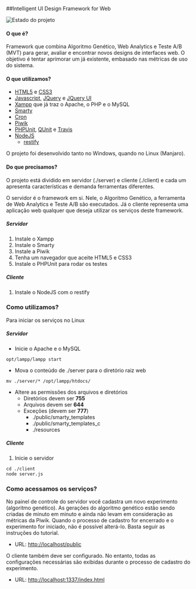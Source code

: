 ##Intelligent UI Design Framework for Web

![Estado do projeto](https://travis-ci.org/brunabxs/IntelligentUIDesignFramework.svg?branch=master)

#### O que é?
Framework que combina Algoritmo Genético, Web Analytics e Teste A/B (MVT) para gerar, avaliar e encontrar novos designs de interfaces web. O objetivo é tentar aprimorar um já existente, embasado nas métricas de uso do sistema.

#### O que utilizamos?
* [HTML5](http://www.w3schools.com/html/html5_intro.asp) e [CSS3](http://www.w3schools.com/css/css3_intro.asp)
* [Javascript](http://www.w3schools.com/js/), [JQuery](http://jquery.com/) e [JQuery UI](http://jqueryui.com/)
* [Xampp](https://www.apachefriends.org/index.html) que já traz o Apache, o PHP e o MySQL 
* [Smarty](http://www.smarty.net/)
* [Cron](http://en.wikipedia.org/wiki/Cron)
* [Piwik](http://piwik.org/)
* [PHPUnit](https://phpunit.de/), [QUnit](http://qunitjs.com/) e [Travis](https://travis-ci.org/)
* [NodeJS](http://nodejs.org/)
  * [restify](https://www.npmjs.org/package/restify)

O projeto foi desenvolvido tanto no Windows, quando no Linux (Manjaro).

#### Do que precisamos?
O projeto está dividido em servidor (./server) e cliente (./client) e cada um apresenta características e demanda ferramentas diferentes.

O servidor é o framework em si. Nele, o Algoritmo Genético, a ferramenta de Web Analytics e Teste A/B são executados.
Já o cliente representa uma aplicação web qualquer que deseja utilizar os serviços deste framework.

##### Servidor
1. Instale o Xampp
2. Instale o Smarty
3. Instale a Piwik
4. Tenha um navegador que aceite HTML5 e CSS3
5. Instale o PHPUnit para rodar os testes

##### Cliente
1. Instale o NodeJS com o restify

### Como utilizamos?
Para iniciar os serviços no Linux

##### Servidor
* Inicie o Apache e o MySQL
```shell
opt/lampp/lampp start
```
* Mova o conteúdo de ./server para o diretório raiz web
```shell
mv ./server/* /opt/lampp/htdocs/
```
* Altere as permissões dos arquivos e diretórios
  * Diretórios devem ser __755__
  * Arquivos devem ser __644__
  * Exceções (devem ser __777__)
    * ./public/smarty_templates
    * ./public/smarty_templates_c
    * ./resources

##### Cliente
1. Inicie o servidor
```shell
cd ./client
node server.js
```

### Como acessamos os serviços?
No painel de controle do servidor você cadastra um novo experimento (algoritmo genético). As gerações do algoritmo genético estão sendo criadas de minuto em minuto e ainda não levam em consideração as métricas da Piwik.
Quando o processo de cadastro for encerrado e o experimento for iniciado, não é possível alterá-lo.
Basta seguir as instruções do tutorial.

- URL: [http://localhost/public](http://localhost/public)

O cliente também deve ser configurado. No entanto, todas as configurações necessárias são exibidas durante o processo de cadastro do experimento.

- URL: [http://localhost:1337/index.html](http://localhost:1337/index.html)
